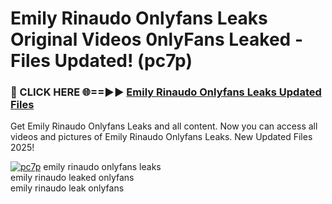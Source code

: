 # Emily Rinaudo Onlyfans Leaks Original Videos 0nlyFans Leaked - Files Updated! (pc7p)

<h3>🔴 CLICK HERE 🌐==►► <a href="https://tinyurl.com/ms9xzufz" rel="nofollow">Emily Rinaudo Onlyfans Leaks Updated Files</a></h3>

Get Emily Rinaudo Onlyfans Leaks and all content. Now you can access all videos and pictures of Emily Rinaudo Onlyfans Leaks. New Updated Files 2025!

[![pc7p](https://i.imgur.com/ppqm5kG.gif)](https://tinyurl.com/ms9xzufz)
emily rinaudo onlyfans leaks<br>
emily rinaudo leaked onlyfans<br>
emily rinaudo leak onlyfans